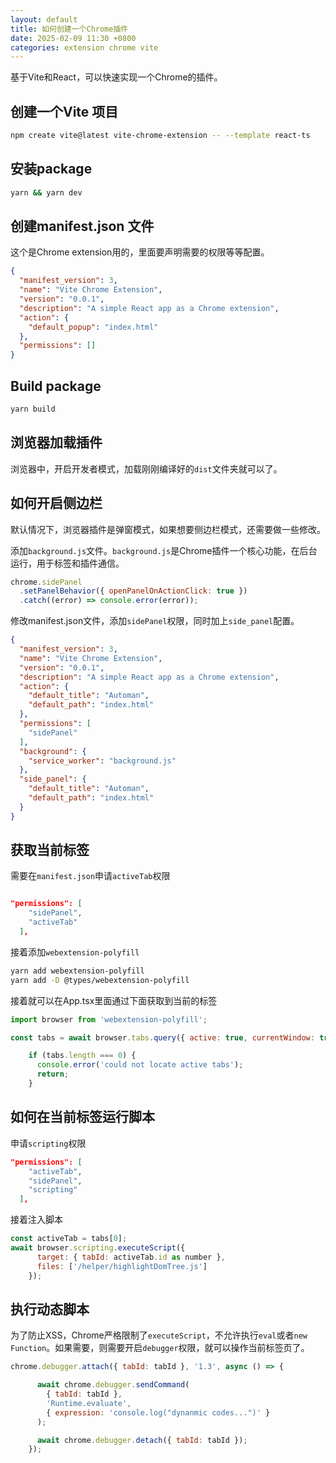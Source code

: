 ```yaml
---
layout: default
title: 如何创建一个Chrome插件
date: 2025-02-09 11:30 +0800
categories: extension chrome vite
---
```


基于Vite和React，可以快速实现一个Chrome的插件。

## 创建一个Vite 项目

```bash
npm create vite@latest vite-chrome-extension -- --template react-ts
```

## 安装package

```bash
yarn && yarn dev
```

## 创建manifest.json 文件

这个是Chrome extension用的，里面要声明需要的权限等等配置。

```json
{
  "manifest_version": 3,
  "name": "Vite Chrome Extension",
  "version": "0.0.1",
  "description": "A simple React app as a Chrome extension",
  "action": {
    "default_popup": "index.html"
  },
  "permissions": []
}
```

## Build package

```bash
yarn build
```

## 浏览器加载插件

浏览器中，开启开发者模式，加载刚刚编译好的`dist`文件夹就可以了。

## 如何开启侧边栏

默认情况下，浏览器插件是弹窗模式，如果想要侧边栏模式，还需要做一些修改。

添加`background.js`文件。`background.js`是Chrome插件一个核心功能，在后台运行，用于标签和插件通信。

```javascript
chrome.sidePanel
  .setPanelBehavior({ openPanelOnActionClick: true })
  .catch((error) => console.error(error));
```

修改manifest.json文件，添加`sidePanel`权限，同时加上`side_panel`配置。

```json
{
  "manifest_version": 3,
  "name": "Vite Chrome Extension",
  "version": "0.0.1",
  "description": "A simple React app as a Chrome extension",
  "action": {
    "default_title": "Automan",
    "default_path": "index.html"
  },
  "permissions": [
    "sidePanel"
  ],
  "background": {
    "service_worker": "background.js"
  },
  "side_panel": {
    "default_title": "Automan",
    "default_path": "index.html"
  }
}
```

## 获取当前标签

需要在`manifest.json`申请`activeTab`权限

```json

"permissions": [
    "sidePanel",
    "activeTab"
  ],

```

接着添加`webextension-polyfill`

```bash
yarn add webextension-polyfill
yarn add -D @types/webextension-polyfill
```

接着就可以在App.tsx里面通过下面获取到当前的标签

```javascript
import browser from 'webextension-polyfill';

const tabs = await browser.tabs.query({ active: true, currentWindow: true });

    if (tabs.length === 0) {
      console.error('could not locate active tabs');
      return;
    }
```

## 如何在当前标签运行脚本

申请`scripting`权限

```json
"permissions": [
    "activeTab",
    "sidePanel",
    "scripting"
  ],
```

接着注入脚本

```javascript
const activeTab = tabs[0];
await browser.scripting.executeScript({
      target: { tabId: activeTab.id as number },
      files: ['/helper/highlightDomTree.js']
    });
```

## 执行动态脚本

为了防止XSS，Chrome严格限制了`executeScript`，不允许执行`eval`或者`new Function`。如果需要，则需要开启`debugger`权限，就可以操作当前标签页了。

```javascript
chrome.debugger.attach({ tabId: tabId }, '1.3', async () => {

      await chrome.debugger.sendCommand(
        { tabId: tabId },
        'Runtime.evaluate',
        { expression: 'console.log("dynanmic codes...")' }
      );

      await chrome.debugger.detach({ tabId: tabId });
    });
```